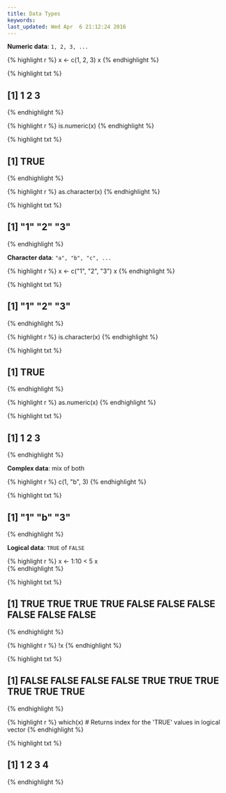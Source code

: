 ```yaml
---
title: Data Types 
keywords: 
last_updated: Wed Apr  6 21:12:24 2016
---
```


__Numeric data__: `1, 2, 3, ...`


{% highlight r %}
x <- c(1, 2, 3)
x
{% endhighlight %}

{% highlight txt %}
## [1] 1 2 3
{% endhighlight %}

{% highlight r %}
is.numeric(x)
{% endhighlight %}

{% highlight txt %}
## [1] TRUE
{% endhighlight %}

{% highlight r %}
as.character(x)
{% endhighlight %}

{% highlight txt %}
## [1] "1" "2" "3"
{% endhighlight %}

__Character data__: `"a", "b", "c", ...`


{% highlight r %}
x <- c("1", "2", "3")
x
{% endhighlight %}

{% highlight txt %}
## [1] "1" "2" "3"
{% endhighlight %}

{% highlight r %}
is.character(x)
{% endhighlight %}

{% highlight txt %}
## [1] TRUE
{% endhighlight %}

{% highlight r %}
as.numeric(x)
{% endhighlight %}

{% highlight txt %}
## [1] 1 2 3
{% endhighlight %}

__Complex data__: mix of both


{% highlight r %}
c(1, "b", 3)
{% endhighlight %}

{% highlight txt %}
## [1] "1" "b" "3"
{% endhighlight %}

__Logical data__: `TRUE` of `FALSE`


{% highlight r %}
x <- 1:10 < 5
x  
{% endhighlight %}

{% highlight txt %}
##  [1]  TRUE  TRUE  TRUE  TRUE FALSE FALSE FALSE FALSE FALSE FALSE
{% endhighlight %}

{% highlight r %}
!x
{% endhighlight %}

{% highlight txt %}
##  [1] FALSE FALSE FALSE FALSE  TRUE  TRUE  TRUE  TRUE  TRUE  TRUE
{% endhighlight %}

{% highlight r %}
which(x) # Returns index for the 'TRUE' values in logical vector
{% endhighlight %}

{% highlight txt %}
## [1] 1 2 3 4
{% endhighlight %}

